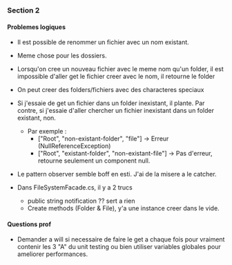 
### Section 2

#### Problemes logiques
- Il est possible de renommer un fichier avec un nom existant.
- Meme chose pour les dossiers.

- Lorsqu'on cree un nouveau fichier avec le meme nom qu'un folder, il est impossible d'aller get le fichier creer avec le nom, il retourne le folder
- On peut creer des folders/fichiers avec des characteres speciaux

- Si j'essaie de get un fichier dans un folder inexistant, il plante. Par contre, si j'essaie d'aller chercher un fichier inexistant dans un folder existant, non.
    - Par exemple :
        - ["Root", "non-existant-folder", "file"] -> Erreur (NullReferenceException)
        - ["Root", "existant-folder", "non-existant-file"] -> Pas d'erreur, retourne seulement un component null.

- Le pattern observer semble boff en esti. J'ai de la misere a le catcher.

- Dans FileSystemFacade.cs, il y a 2 trucs
    - public string notification ?? sert a rien
    - Create methods (Folder & File), y'a une instance creer dans le vide.


#### Questions prof

- Demander a will si necessaire de faire le get a chaque fois pour vraiment contenir les 3 "A" du unit testing ou bien utiliser variables globales pour ameliorer performances.
